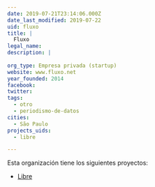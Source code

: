 ```yaml
---
date: 2019-07-21T23:14:06.000Z
date_last_modified: 2019-07-22
uid: fluxo
title: |
  Fluxo
legal_name: 
description: |
  
org_type: Empresa privada (startup)
website: www.fluxo.net
year_founded: 2014
facebook: 
twitter: 
tags:
  - otro
  - periodismo-de-datos
cities: 
  - São Paulo
projects_uids:
  - libre

---
```


Esta organización tiene los siguientes proyectos:

- [Libre](/proyectos/libre)
